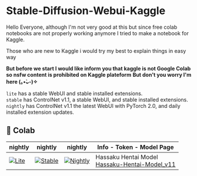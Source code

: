 # Stable-Diffusion-Webui-Kaggle
Hello Everyone, although I'm not very good at this but since free colab notebooks are not properly working anymore I tried to make a notebook for Kaggle.

Those who are new to Kaggle i would try my best to explain things in easy way

**But before we start I would like inform you that kaggle is not Google Colab so nsfw content is prohibited on Kaggle plateform**
**But don't you worry I'm here (⁠｡⁠•̀⁠ᴗ⁠-⁠)⁠✧**

`lite` has a stable WebUI and stable installed extensions. <br />
`stable` has ControlNet v1.1, a stable WebUI, and stable installed extensions. <br />
`nightly` has ControlNet v1.1 the latest WebUI with PyTorch 2.0, and daily installed extension updates. <br />

## 🦒 Colab
| nightly | nightly | nightly | Info - Token - Model Page
| --- | --- | --- | --- |
[![Lite](https://kaggle.com/static/images/open-in-kaggle.svg)](https://www.kaggle.com/jarvislinks/hassaku-model-hentai-stable-diffusion-kaggle/edit) | [![Stable](https://kaggle.com/static/images/open-in-kaggle.svg)](https://www.kaggle.com/jarvislinks/hassaku-model-hentai-stable-diffusion-kaggle/edit) | [![Nightly](https://kaggle.com/static/images/open-in-kaggle.svg)](https://www.kaggle.com/jarvislinks/hassaku-model-hentai-stable-diffusion-kaggle/edit) | Hassaku Hentai Model <br /> [Hassaku-Hentai-Model_v11](https://civitai.com/models/2583/hassaku-hentai-model)


